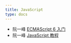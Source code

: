 ```yaml
---
title: JavaScript
type: docs
---
```




- 阮一峰 [ECMAScript 6 入门](https://es6.ruanyifeng.com/)
- 阮一峰 [JavaScript 教程](https://wangdoc.com/javascript/index.html)